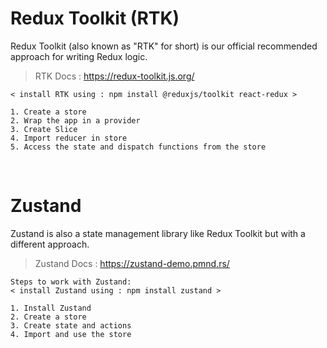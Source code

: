 # Redux Toolkit (RTK)
Redux Toolkit (also known as "RTK" for short) is our official recommended approach for writing Redux logic.
> RTK Docs : https://redux-toolkit.js.org/

```
< install RTK using : npm install @reduxjs/toolkit react-redux >

1. Create a store
2. Wrap the app in a provider
3. Create Slice
4. Import reducer in store
5. Access the state and dispatch functions from the store
```

<br>

# Zustand
Zustand is also a state management library like Redux Toolkit but with a different approach. <br>
> Zustand Docs : https://zustand-demo.pmnd.rs/

```
Steps to work with Zustand:
< install Zustand using : npm install zustand >

1. Install Zustand
2. Create a store
3. Create state and actions
4. Import and use the store
```

#
